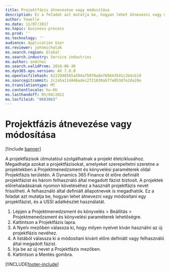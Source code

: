 ```yaml
---
title: Projektfázis átnevezése vagy módosítása
description: Ez a feladat azt mutatja be, hogyan lehet átnevezni vagy módosítani egy projektfázist.
author: Yowelle
ms.date: 11/07/2017
ms.topic: business-process
ms.prod: ''
ms.technology: ''
audience: Application User
ms.reviewer: johnmichalak
ms.search.region: Global
ms.search.industry: Service industries
ms.author: andchoi
ms.search.validFrom: 2016-06-30
ms.dyn365.ops.version: AX 7.0.0
ms.openlocfilehash: 62229d8565a594a75970a8e769443541c2b4cb19
ms.sourcegitcommit: 2c2a5a11d446adec2f21030ab77a053d7e2da28e
ms.translationtype: MT
ms.contentlocale: hu-HU
ms.lasthandoff: 05/04/2022
ms.locfileid: "8683863"
---
```

# <a name="rename-or-modify-a-project-stage"></a>Projektfázis átnevezése vagy módosítása

[!include [banner](../../includes/banner.md)]

A projektfázisok útmutatóul szolgálhatnak a projekt életciklusához. Megadhatja azokat a projektfázisokat, amelyeket szerepeltetni szeretne a projektekben a Projektmenedzsment és könyvelési paraméterek oldal Projektfázis területén. A Dynamics 365 Finance öt előre definiált projektfázist és három felhasználó által megadott fázist biztosít. A projektek előrehaladásának nyomon követéséhez a használt projektfázis nevét frissítheti. A felhasználó által definiált állapotnevek is megadhatók. Ez a feladat azt mutatja be, hogyan lehet átnevezni vagy módosítani egy projektfázist, és a USSI adatkészlet használatát.

1. Lépjen a Projektmenedzsment és könyvelés > Beállítás > Projektmenedzsment és könyvelési paraméterek lehetőségre.
2. Kattintson a Projektfázis lapra.
3. A Nyelv mezőben válassza ki, hogy milyen nyelvet kíván használni az új projektfázis nevéhez.
4. A listából válassza ki a módosítani kívánt előre definiált vagy felhasználó által megadott fázist. 
5. Írja be az új nevet a Projektfázis mezőben.
6. Kattintson a Mentés gombra.


[!INCLUDE[footer-include](../../includes/footer-banner.md)]